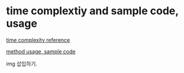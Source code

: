 # time complextiy and sample code, usage

[time complexity reference](https://dev.to/lukocastillo/time-complexity-big-0-for-javascript-array-methods-and-examples-mlg)

[method usage, sample code](https://developer.mozilla.org/ko/docs/Web/JavaScript/Reference/Global_Objects/Array)

img 삽입하기.